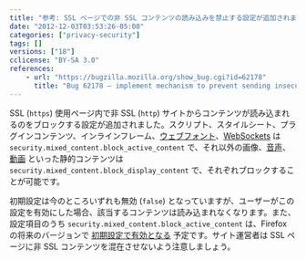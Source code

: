 ```yaml
---
title: "参考: SSL ページでの非 SSL コンテンツの読み込みを禁止する設定が追加されました"
date: "2012-12-03T03:53:26-05:00"
categories: ["privacy-security"]
tags: []
versions: ["18"]
cclicense: "BY-SA 3.0"
references:
    - url: "https://bugzilla.mozilla.org/show_bug.cgi?id=62178"
      title: "Bug 62178 – implement mechanism to prevent sending insecure requests from a secure context"
---
```

SSL (`https`) 使用ページ内で非 SSL (`http`) サイトからコンテンツが読み込まれるのをブロックする設定が追加されました。スクリプト、スタイルシート、プラグインコンテンツ、インラインフレーム、[ウェブフォント](https://developer.mozilla.org/ja/docs/CSS/@font-face)、[WebSockets](https://developer.mozilla.org/ja/docs/WebSockets) は `security.mixed_content.block_active_content` で、それ以外の画像、[音声](https://developer.mozilla.org/ja/docs/HTML/Element/audio)、[動画](https://developer.mozilla.org/ja/docs/HTML/Element/video) といった静的コンテンツは `security.mixed_content.block_display_content` で、それぞれブロックすることが可能です。

初期設定は今のところいずれも無効 (`false`) となっていますが、ユーザーがこの設定を有効にした場合、該当するコンテンツは読み込まれなくなります。また、設定項目のうち `security.mixed_content.block_active_content` は、Firefox の将来のバージョンで [初期設定で有効となる](https://bugzilla.mozilla.org/show_bug.cgi?id=834836) 予定です。サイト運営者は SSL ページに非 SSL コンテンツを混在させないよう注意しましょう。
